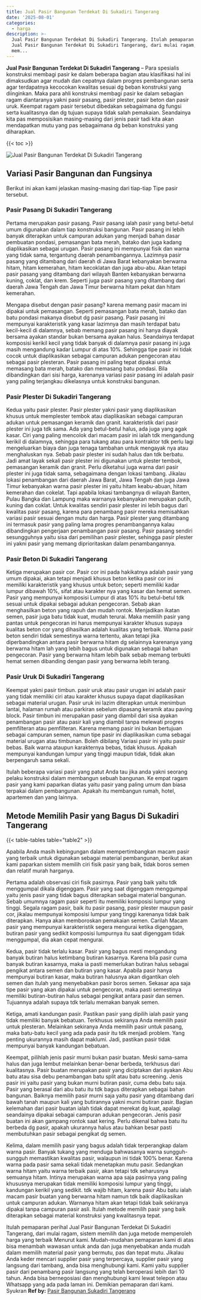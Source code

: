 ```yaml
---
title: Jual Pasir Bangunan Terdekat Di Sukadiri Tangerang
date: '2025-08-01'
categories:
  - harga
description: >-
  Jual Pasir Bangunan Terdekat Di Sukadiri Tangerang. Itulah pemaparan perihal
  Jual Pasir Bangunan Terdekat Di Sukadiri Tangerang, dari mulai ragam, sistem
  mem...
---
```


**Jual Pasir Bangunan Terdekat Di Sukadiri Tangerang** – Para spesialis konstruksi membagi pasir ke dalam beberapa bagian atau klasifikasi hal ini dimaksudkan agar mudah dan cepatnya dalam progres pembangunan serta agar terdapatnya kecocokan kwalitas sesuai dg beban konstruksi yang diinginkan. Maka para ahli konstruksi membagi pasir ke dalam sebagian ragam diantaranya yakni pasir pasang, pasir plester, pasir beton dan pasir uruk. Keempat ragam pasir tersebut dibedakan sebagaimana dg fungsi serta kualitasnya dan dg tujuan supaya tidak salah pemakaian. Seandainya kita pas memposisikan masing-masing dari jenis pasir tadi kita akan mendapatkan mutu yang pas sebagaimana dg beban konstruksi yang diharapkan.

{{< toc >}}

![Jual Pasir Bangunan Terdekat Di Sukadiri Tangerang](/images/jual-pasir-bangunan-16.png)

## Variasi Pasir Bangunan dan Fungsinya

Berikut ini akan kami jelaskan masing-masing dari tiap-tiap Tipe pasir tersebut.

### Pasir Pasang Di Sukadiri Tangerang

Pertama merupakan pasir pasang. Pasir pasang ialah pasir yang betul-betul umum digunakan dalam tiap konstruksi bangunan. Pasir pasang ini lebih banyak diterapkan untuk campuran adukan yang menjadi bahan dasar pembuatan pondasi, pemasangan bata merah, batako dan juga kadang diaplikasikan sebagai urugan. Pasir pasang ini mempunyai fisik dan warna yang tidak sama, tergantung daerah penambangannya. Lazimnya pasir pasang yang ditambang dari daerah di Jawa Barat kebanyakan berwarna hitam, hitam kemerahan, hitam kecoklatan dan juga abu-abu. Akan tetapi pasir pasang yang ditambang dari wilayah Banten kebanyakan berwarna kuning, coklat, dan krem. Seperti juga pasir pasang yang ditambang dari daerah Jawa Tengah dan Jawa Timur berwarna hitam pekat dan hitam kemerahan.

Mengapa disebut dengan pasir pasang? karena memang pasir macam ini dipakai untuk pemasangan. Seperti pemasangan bata merah, batako dan batu pondasi makanya disebut dg pasir pasang. Pasir pasang ini mempunyai karakteristik yang kasar lazimnya dan masih terdapat batu kecil-kecil di dalamnya, sebab memang pasir pasang ini hanya diayak bersama ayakan standar bukan bersama ayakan halus. Seandainya terdapat komposisi kerikil kecil yang tidak banyak di dalamnya pasir pasang ini juga masih mengandung kadar Lumpur di atas 10%. Sehingga tipe pasir ini tidak cocok untuk diaplikasikan sebagai campuran adukan pengecoran atau sebagai pasir plesteran. Pasir pasang ini paling tepat dipakai untuk memasang bata merah, batako dan memasang batu pondasi. Bila dibandingkan dari sisi harga, karenanya variasi pasir pasang ini adalah pasir yang paling terjangkau dikelasnya untuk konstruksi bangunan.

### Pasir Plester Di Sukadiri Tangerang

Kedua yaitu pasir plester. Pasir plester yakni pasir yang diaplikasikan khusus untuk memplester tembok atau diaplikasikan sebagai campuran adukan untuk pemasangan keramik dan granit. karakteristik dari pasir plester ini juga tdk sama. Ada yang betul-betul halus, ada juga yang agak kasar. Ciri yang paling mencolok dari macam pasir ini ialah tdk mengandung kerikil di dalamnya, sehingga para tukang atau para kontraktor tdk perlu lagi mengeluarkan biaya dan juga tenaga tambahan untuk mengayak nya atau menghaluskan nya. Sebab pasir plester ini sudah halus dan tdk berbatu. Jadi amat layak sekali pasir plester ini digunakan untuk plester tembok, pemasangan keramik dan granit. Perlu diketahui juga warna dari pasir plester ini juga tidak sama, sebagaimana dengan lokasi tambang. Jikalau lokasi penambangan dari daerah Jawa Barat, Jawa Tengah dan juga Jawa Timur kebanyakan warna pasir plester ini yaitu hitam keabu-abuan, hitam kemerahan dan cokelat. Tapi apabila lokasi tambangnya di wilayah Banten, Pulau Bangka dan Lampung maka warnanya kebanyakan merupakan putih, kuning dan coklat. Untuk kwalitas sendiri pasir plester ini lebih bagus dari kwalitas pasir pasang, karena para penambang pasir mereka memisahkan variasi pasir sesuai dengan mutu dan harga. Pasir plester yang ditambang ini termasuk pasir yang paling lama progres penambangannya kalau dibandingkan pengerjaan penambangan pasir pasang. Pasir pasang sendiri sesungguhnya yaitu sisa dari pemilihan pasir plester, sehingga pasir plester ini yakni pasir yang memang diprioritaskan dalam penambangannya.

### Pasir Beton Di Sukadiri Tangerang

Ketiga merupakan pasir cor. Pasir cor ini pada hakikatnya adalah pasir yang umum dipakai, akan tetapi menjadi khusus beton ketika pasir cor ini memiliki karakteristik yang khusus untuk beton; seperti memiliki kadar lumpur dibawah 10%, sifat atau karakter nya yang kasar dan hemat semen. Pasir yang mempunyai komposisi Lumpur di atas 10% itu betul-betul tdk sesuai untuk dipakai sebagai adukan pengecoran. Sebab akan menghasilkan beton yang rapuh dan mudah rontok. Menjadikan ikatan semen, pasir juga batu tidak kuat, mudah terurai. Maka memilih pasir yang pantas untuk pengecoran ini harus mempunyai karakter khusus supaya kualitas beton cor yang dihasilkan adalah kualitas yang terbaik. Warna pasir beton sendiri tidak semestinya warna tertentu, akan tetapi jika diperbandingkan antara pasir berwarna hitam dg selainnya karenanya yang berwarna hitam lah yang lebih bagus untuk digunakan sebagai bahan pengecoran. Pasir yang berwarna hitam lebih baik sebab memang terbukti hemat semen dibanding dengan pasir yang berwarna lebih terang.

### Pasir Uruk Di Sukadiri Tangerang

Keempat yakni pasir timbun. pasir uruk atau pasir urugan ini adalah pasir yang tidak memiliki ciri atau karakter khusus supaya dapat diaplikasikan sebagai material urugan. Pasir uruk ini lazim diterapkan untuk menimbun lantai, halaman rumah atau parkiran sebelum dipasang keramik atau paving block. Pasir timbun ini merupakan pasir yang diambil dari sisa ayakan penambangan pasir atau pasir kali yang diambil tanpa melewati progres pemfilteran atau pemfilteran. Karena memang pasir ini bukan bertujuan sebagai campuran semen, namun tipe pasir ini diaplikasikan cuma sebagai material urugan atau timbunan. Boleh dibilang Variasi pasir ini yaitu pasir bebas. Baik warna ataupun karakternya bebas, tidak khusus. Apakah mempunyai kandungan lumpur yang tinggi maupun tidak, tidak akan berpengaruh sama sekali.

Itulah beberapa variasi pasir yang patut Anda tau jika anda yakni seorang pelaku konstruksi dalam membangun sebuah bangunan. Ke empat ragam pasir yang kami paparkan diatas yaitu pasir yang paling umum dan biasa terpakai dalam pembangunan. Apakah itu membangun rumah, hotel, apartemen dan yang lainnya.

## Metode Memilih Pasir yang Bagus Di Sukadiri Tangerang

{{< table-tables table="table2" >}}

Apabila Anda masih kebingungan dalam mempertimbangkan macam pasir yang terbaik untuk digunakan sebagai material pembangunan, berikut akan kami paparkan sistem memilih ciri fisik pasir yang baik, tidak boros semen dan relatif murah harganya.

Pertama adalah observasi ciri fisik pasirnya. Pasir yang baik yaitu tdk menggumpal dikala digenggam. Pasir yang saat digenggam menggumpal yaitu jenis pasir yang tidak bagus diterapkan sebagai material bangunan. Sebab umumnya ragam pasir seperti itu memiliki komposisi lumpur yang tinggi. Segala ragam pasir, baik itu pasir pasang, pasir plester maupun pasir cor, jikalau mempunyai komposisi lumpur yang tinggi karenanya tidak baik diterapkan. Hanya akan memboroskan pemakaian semen. Carilah Macam pasir yang mempunyai karakteristik segera mengurai ketika digenggam, butiran pasir yang sedikit komposisi lumpurnya itu saat digenggam tidak menggumpal, dia akan cepat mengurai.

Kedua, pasir tidak terlalu kasar. Pasir yang bagus mesti mengandung banyak butiran halus ketimbang butiran kasarnya. Karena bila pasir cuma banyak butiran kasarnya, maka ia pasti memerlukan butiran halus sebagai pengikat antara semen dan butiran yang kasar. Apabila pasir hanya mempunyai butiran kasar, maka butiran halusnya akan digantikan oleh semen dan itulah yang menyebabkan pasir boros semen. Sekasar apa saja tipe pasir yang akan dipakai untuk pengecoran, maka pasti semestinya memiliki butiran-butiran halus sebagai pengikat antara pasir dan semen. Tujuannya adalah supaya tdk terlalu memakan banyak semen.

Ketiga, amati kandungan pasir. Pastikan pasir yang dipilih ialah pasir yang tidak memiliki banyak bebatuan. Terkhusus sekiranya Anda memilih pasir untuk plesteran. Melainkan sekiranya Anda memilih pasir untuk pasang, maka batu-batu kecil yang ada pada pasir itu tdk menjadi problem. Yang penting ukurannya masih dapat maklumi. Jadi, pastikan pasir tidak mempunyai banyak kandungan bebatuan.

Keempat, pilihlah jenis pasir murni bukan pasir buatan. Meski sama-sama halus dan juga lembut melainkan benar-benar berbeda, terkhusus dari kualitasnya. Pasir buatan merupakan pasir yang diciptakan dari ayakan Abu batu atau sisa debu penambangan batu split atau batu screening. Jenis pasir ini yaitu pasir yang bukan murni butiran pasir, cuma debu batu saja. Pasir yang berasal dari abu batu itu tdk bagus diterapkan sebagai bahan bangunan. Baiknya memilih pasir murni saja yaitu pasir yang ditambang dari bawah tanah maupun kali yang butirannya yakni murni butiran pasir. Bagian kelemahan dari pasir buatan ialah tidak dapat merekat dg kuat, apalagi seandainya dipakai sebagai campuran adukan pengecoran. Jenis pasir buatan ini akan gampang rontok saat kering. Perlu dikenal bahwa batu itu berbeda dg pasir, apakah ukurannya halus atau bahkan besar pasti membutuhkan pasir sebagai pengikat dg semen.

Kelima, dalam memilih pasir yang bagus adalah tidak terperangkap dalam warna pasir. Banyak tukang yang menduga bahwasanya warna sungguh-sungguh memastikan kwalitas pasir, walaupun ini tidak 100% benar. Karena warna pada pasir sama sekali tidak menetapkan mutu pasir. Sedangkan warna hitam yaitu warna terbaik pasir, akan tetapi tdk seharusnya semuanya hitam. Intinya merupakan warna apa saja pasirnya yang paling khususnya merupakan tidak memiliki komposisi lumpur yang tinggi, kandungan kerikil yang sedikit. tdk wajib hitam, karena pasir Abu batu ialah macam pasir buatan yang berwarna hitam namun tdk baik diaplikasikan untuk campuran adukan. Warnanya hitam akan tetapi tidak baik sekiranya dipakai tanpa campuran pasir asli. Itulah metode memilih pasir yang baik diterapkan sebagai material konstruksi yang kwalitasnya tepat.

Itulah pemaparan perihal Jual Pasir Bangunan Terdekat Di Sukadiri Tangerang, dari mulai ragam, sistem memilih dan juga metode memperoleh harga yang terbaik Menurut kami. Mudah-mudahan pemaparan kami di atas bisa menambah wawasan untuk anda dan juga menyebabkan anda mudah dalam memilih material pasir yang bermutu, pas dan tepat mutu. Jikalau Anda keder mencari supplier pasir yang terpercaya, supplier pasir yang langsung dari tambang, anda bisa menghubungi kami. Kami yaitu supplier pasir dari penambang pasir langsung yang telah beroperasi lebih dari 10 tahun. Anda bisa bernegosiasi dan menghubungi kami lewat telepon atau Whatsapp yang ada pada laman ini. Demikian pemaparan dari kami. Syukran
**Ref by:** [Pasir Bangunan Sukadiri Tangerang](https://id.wikipedia.org/wiki/Pasir)

